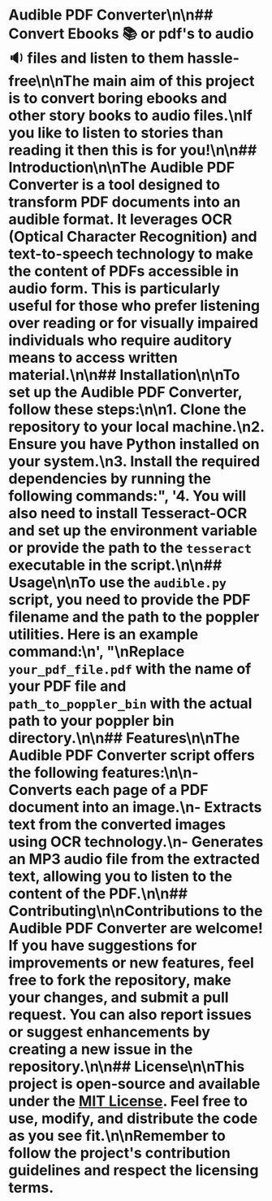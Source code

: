 # Audible PDF Converter\n\n## Convert Ebooks 📚 or pdf's to audio 🔉 files and listen to them hassle-free\n\nThe main aim of this project is to convert boring ebooks and other story books to audio files.\nIf you like to listen to stories than reading it then this is for you!\n\n## Introduction\n\nThe Audible PDF Converter is a tool designed to transform PDF documents into an audible format. It leverages OCR (Optical Character Recognition) and text-to-speech technology to make the content of PDFs accessible in audio form. This is particularly useful for those who prefer listening over reading or for visually impaired individuals who require auditory means to access written material.\n\n## Installation\n\nTo set up the Audible PDF Converter, follow these steps:\n\n1. Clone the repository to your local machine.\n2. Ensure you have Python installed on your system.\n3. Install the required dependencies by running the following commands:", '4. You will also need to install Tesseract-OCR and set up the environment variable or provide the path to the `tesseract` executable in the script.\n\n## Usage\n\nTo use the `audible.py` script, you need to provide the PDF filename and the path to the poppler utilities. Here is an example command:\n', "\nReplace `your_pdf_file.pdf` with the name of your PDF file and `path_to_poppler_bin` with the actual path to your poppler bin directory.\n\n## Features\n\nThe Audible PDF Converter script offers the following features:\n\n- Converts each page of a PDF document into an image.\n- Extracts text from the converted images using OCR technology.\n- Generates an MP3 audio file from the extracted text, allowing you to listen to the content of the PDF.\n\n## Contributing\n\nContributions to the Audible PDF Converter are welcome! If you have suggestions for improvements or new features, feel free to fork the repository, make your changes, and submit a pull request. You can also report issues or suggest enhancements by creating a new issue in the repository.\n\n## License\n\nThis project is open-source and available under the [MIT License](LICENSE). Feel free to use, modify, and distribute the code as you see fit.\n\nRemember to follow the project's contribution guidelines and respect the licensing terms.
